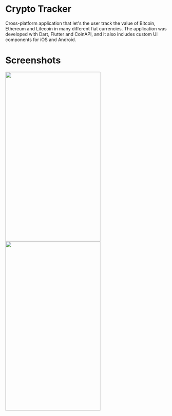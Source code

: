 # Crypto Tracker

Cross-platform application that let's the user track the value of Bitcoin, Ethereum and Litecoin in many different fiat currencies. The application was developed with Dart, Flutter and CoinAPI, and it also includes custom UI components for iOS and Android.

# Screenshots 

<img src="https://user-images.githubusercontent.com/90746623/216460990-db57d4d1-0ff7-404f-8d8d-8dfe7e281ccd.png" width="296" height="527"/><img src="https://user-images.githubusercontent.com/90746623/216460991-dc6812a5-ba3c-4b7e-9a40-503b59a142b7.png" width="296" height="527"/> 


